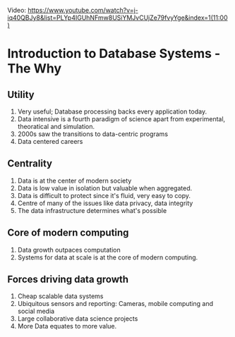 Video: https://www.youtube.com/watch?v=j-iq40QBJy8&list=PLYp4IGUhNFmw8USiYMJvCUjZe79fvyYge&index=1(11:00)

# Introduction to Database Systems - The Why


## Utility
1. Very useful; Database processing backs every application today.
2. Data intensive is a fourth paradigm of science apart from experimental, theoratical and simulation.
3. 2000s saw the transitions to data-centric programs
4. Data centered careers

## Centrality
1. Data is at the center of modern society
2. Data is low value in isolation but valuable when aggregated.
3. Data is difficult to protect since it's fluid, very easy to copy.
4. Centre of many of the issues like data privacy, data integrity
5. The data infrastructure determines what's possible 

## Core of modern computing
1. Data growth outpaces computation
2. Systems for data at scale is at the core of modern computing.

## Forces driving data growth

1. Cheap scalable data systems
2. Ubiquitous sensors and reporting: Cameras, mobile computing and social media
3. Large collaborative data science projects
4. More Data equates to more value.